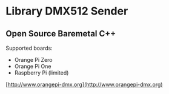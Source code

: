 # Library DMX512 Sender
## Open Source Baremetal C++

Supported boards:

* Orange Pi Zero
* Orange Pi One
* Raspberry Pi (limited)

[http://www.orangepi-dmx.org](http://www.orangepi-dmx.org)
